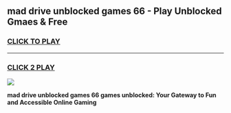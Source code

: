 
## mad drive unblocked games 66 - Play Unblocked Gmaes & Free
<h3>
<a href="https://premium.freeplayer.one?title=mad_drive_unblocked_games_66&ref=19F">CLICK TO PLAY</a></h3>
<hr>

<h3>
<a href="https://premium.freeplayer.one?title=mad_drive_unblocked_games_66&ref=19F">CLICK 2 PLAY</a>
  
</h3>

<a href="https://premium.freeplayer.one?title=mad_drive_unblocked_games_66&ref=19F/"><img src="https://clearcache.store/games.png"></a>


**mad drive unblocked games 66 games unblocked: Your Gateway to Fun and Accessible Online Gaming**
